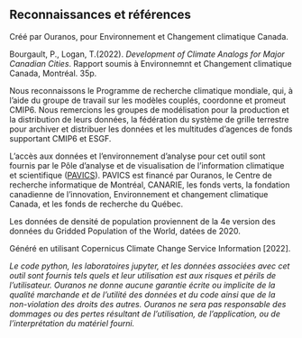 ## Reconnaissances et références

Créé par Ouranos, pour Environnement et Changement climatique Canada. 

Bourgault, P., Logan, T.(2022). _Development of Climate Analogs for Major Canadian Cities_. Rapport soumis à Environnemnt et Changement climatique Canada, Montréal. 35p.

Nous reconnaissons le Programme de recherche climatique mondiale, qui, à l’aide du groupe de travail sur les modèles couplés, coordonne et promeut CMIP6. Nous remercions les groupes de modélisation pour la production et la distribution de leurs données, la fédération du système de grille terrestre pour archiver et distribuer les données et les multitudes d’agences de fonds supportant CMIP6 et ESGF. 

L’accès aux données et l’environnement d’analyse pour cet outil sont fournis par le Pôle d’analyse et de visualisation de l’information climatique et scientifique ([PAVICS](https://pavics.ouranos.ca/index_fr.html)). PAVICS est financé par Ouranos, le Centre de recherche informatique de Montréal, CANARIE, les fonds verts, la fondation canadienne de l’innovation, Environnement et changement climatique Canada, et les fonds de recherche du Québec. 

Les données de densité de population proviennent de la 4e version des données du Gridded Population of the World, datées de 2020. 

Généré en utilisant Copernicus Climate Change Service Information \[2022\].

_Le code python, les laboratoires jupyter, et les données associées avec cet outil sont fournis tels quels et leur utilisation est aux risques et périls de l’utilisateur. Ouranos ne donne aucune garantie écrite ou implicite de la qualité marchande et de l’utilité des données et du code ainsi que de la non-violation des droits des autres. Ouranos ne sera pas responsable des dommages ou des pertes résultant de l’utilisation, de l’application, ou de l’interprétation du matériel fourni._
